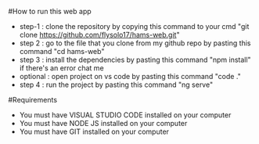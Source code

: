 #How to run this web app 
- step-1 : clone the repository by copying this command to your cmd "git clone https://github.com/flysolo17/hams-web.git"
- step 2 : go to the file that you clone from my github repo by pasting this command "cd hams-web"
- step 3 : install the dependencies by pasting this command "npm install" if there's an error chat me
- optional : open project on vs code by pasting this command "code ."
- step 4 : run the project by pasting this command "ng serve"

#Requirements
  - You must have VISUAL STUDIO CODE installed on your computer
  - You must have NODE JS installed on your computer
  - You must have GIT installed on your computer



